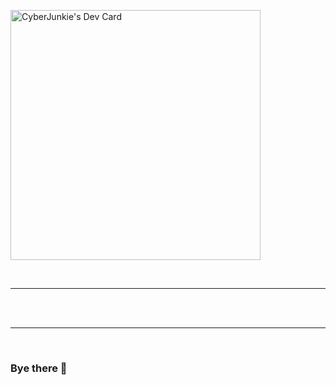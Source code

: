 <a href="https://app.daily.dev/CyberJunkie"><img src="https://api.daily.dev/devcards/8c9c48e5bb00436fa440b014e9deada3.png?r=lwq" width="400" alt="CyberJunkie's Dev Card"/></a>

<br><hr><br>
<br><hr><br>

### Bye there 👋

<!--
**zipaJopa/zipaJopa** is a ✨ _special_ ✨ repository because its `README.md` (this file) appears on your GitHub profile.

Here are some ideas to get you started:

- 🔭 I’m currently working on ...
- 🌱 I’m currently learning ...
- 👯 I’m looking to collaborate on ...
- 🤔 I’m looking for help with ...
- 💬 Ask me about ...
- 📫 How to reach me: ...
- 😄 Pronouns: ...
- ⚡ Fun fact: ...
-->
